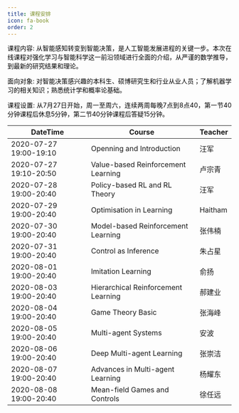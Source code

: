 ```yaml
---
title: 课程安排
icon: fa-book
order: 2
---
```


<p style="text-align:justify; text-justify:inter-ideograph;color: black">课程内容: 从智能感知转变到智能决策，是人工智能发展进程的关键一步。本次在线课程对强化学习与智能科学这一前沿领域进行全面的介绍，从严谨的数学推导，到最新的研究结果和理论。</p>

<p style="text-align:justify; text-justify:inter-ideograph;color: black">面向对象: 对智能决策感兴趣的本科生、硕博研究生和行业从业人员；了解机器学习的相关知识；熟悉统计学和概率论基础。</p>

<p style="text-align:justify; text-justify:inter-ideograph;color: black">课程设置: 从7月27日开始，周一至周六，连续两周每晚7点到8点40，第一节40分钟课程后休息5分钟，第二节40分钟课程后答疑15分钟。</p>

<div class="table-wrapper">
  <table><font color="black">
    <thead>
      <tr>
        <th>DateTime</th>
        <th>Course</th>
        <th>Teacher</th>
      </tr>
    </thead>
    <tbody>
      <tr>
        <td>2020-07-27 19:00-19:10</td>
        <td>Openning and Introduction</td>
        <td>汪军</td>
      </tr>
      <tr>
        <td>2020-07-27 19:10-20:50</td>
        <td>Value-based Reinforcement Learning</td>
        <td>卢宗青</td>
      </tr>
      <tr>
        <td>2020-07-28 19:00-20:40</td>
        <td>Policy-based RL and RL Theory</td>
        <td>汪军</td>
      </tr>
      <tr>
        <td>2020-07-29 19:00-20:40</td>
        <td>Optimisation in Learning</td>
        <td>Haitham</td>
      </tr>
      <tr>
        <td>2020-07-30 19:00-20:40</td>
        <td>Model-based Reinforcement Learning</td>
        <td>张伟楠</td>
      </tr>
      <tr>
        <td>2020-07-31 19:00-20:40</td>
        <td>Control as Inference</td>
        <td>朱占星</td>
      </tr>
      <tr>
        <td>2020-08-01 19:00-20:40</td>
        <td>Imitation Learning</td>
        <td>俞扬</td>
      </tr>
      <tr>
        <td>2020-08-03 19:00-20:40</td>
        <td>Hierarchical Reinforcement Learning</td>
        <td>郝建业</td>
      </tr>
      <tr>
        <td>2020-08-04 19:00-20:40</td>
        <td>Game Theory Basic</td>
        <td>张海峰</td>
      </tr>
      <tr>
        <td>2020-08-05 19:00-20:40</td>
        <td>Multi-agent Systems</td>
        <td>安波</td>
      </tr>
      <tr>
        <td>2020-08-06 19:00-20:40</td>
        <td>Deep Multi-agent Learning</td>
        <td>张崇洁</td>
      </tr>
      <tr>
        <td>2020-08-07 19:00-20:40</td>
        <td>Advances in Multi-agent Learning</td>
        <td>杨耀东</td>
      </tr>
      <tr>
        <td>2020-08-08 19:00-20:40</td>
        <td>Mean-field Games and Controls</td>
        <td>徐任远</td>
      </tr>
    </tbody>
  </font></table>
</div>